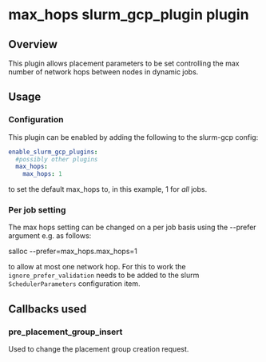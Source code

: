 # max_hops slurm_gcp_plugin plugin

## Overview

This plugin allows placement parameters to be set controlling the max number of
network hops between nodes in dynamic jobs.

## Usage

### Configuration

This plugin can be enabled by adding the following to the slurm-gcp config:

```yaml
enable_slurm_gcp_plugins:
  #possibly other plugins
  max_hops:
    max_hops: 1
```

to set the default max_hops to, in this example, 1 for _all_ jobs.

### Per job setting

The max hops setting can be changed on a per job basis using the --prefer
argument e.g. as follows:

salloc --prefer=max_hops.max_hops=1

to allow at most one network hop. For this to work the
`ignore_prefer_validation` needs to be added to the slurm `SchedulerParameters`
configuration item.

## Callbacks used

### pre_placement_group_insert

Used to change the placement group creation request.
